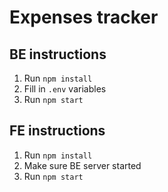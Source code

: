 # Expenses tracker

## BE instructions

1) Run `npm install`
2) Fill in `.env` variables
3) Run `npm start` 

## FE instructions

1) Run `npm install`
2) Make sure BE server started
3) Run `npm start` 